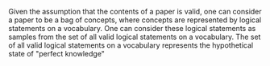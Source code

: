 Given the assumption that the contents of a paper is valid, one can consider a paper to be a bag of concepts, where concepts are represented by logical statements on a vocabulary. One can consider these logical statements as samples from the set of all valid logical statements on a vocabulary. The set of all valid logical statements on a vocabulary represents the hypothetical state of "perfect knowledge"
